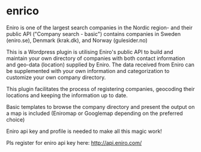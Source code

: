 # enrico
Eniro is one of the largest search companies in the Nordic region- and their public API ("Company search - basic") contains
companies in Sweden (eniro.se), Denmark (krak.dk), and Norway (gulesider.no)

This is a Wordpress plugin is utilising Eniro's public API to build and maintain your own directory of companies with both 
contact information and geo-data (location) supplied by Eniro. The data received from Eniro can be supplemented with your own
information and categorization to customize your own company directory.

This plugin facilitates the process of registering companies, geocoding their locations and keeping the information up to date.

Basic templates to browse the company directory and present the output on a map is included (Eniromap or Googlemap depending on the preferred choice)

Eniro api key and profile is needed to make all this magic work!

Pls register for eniro api key here:
http://api.eniro.com/



